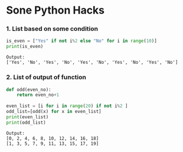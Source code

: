 # Sone Python Hacks

### 1. List based on some condition

```python
is_even = ["Yes" if not i%2 else "No" for i in range(10)]
print(is_even)
```
```
Output:
['Yes', 'No', 'Yes', 'No', 'Yes', 'No', 'Yes', 'No', 'Yes', 'No']
```
### 2. List of output of function

```python
def odd(even_no):
    return even_no+1
    
even_list = [i for i in range(20) if not i%2 ]    
odd_list=[odd(x) for x in even_list]
print(even_list)
print(odd_list)

```
```
Output:
[0, 2, 4, 6, 8, 10, 12, 14, 16, 18]
[1, 3, 5, 7, 9, 11, 13, 15, 17, 19]
```


